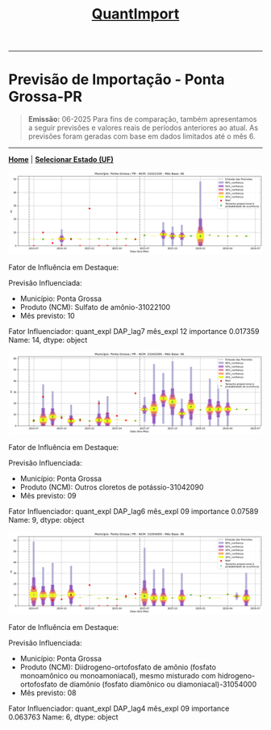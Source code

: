 <header>
    <h1><a href="https://quantimportbrazil.github.io/Sobre/">QuantImport</a></h1>
</header>

---

# Previsão de Importação - Ponta Grossa-PR

> **Emissão:** 06-2025
> Para fins de comparação, também apresentamos a seguir previsões e valores reais de períodos anteriores ao atual.
> As previsões foram geradas com base em dados limitados até o mês 6.

---

**[Home](https://quantimportbrazil.github.io/Sobre/)** | **[Selecionar Estado (UF)](https://quantimportbrazil.github.io/Unidades_Federativas/)**


![Gráfico de Previsão](31022100.png)

Fator de Influência em Destaque:

Previsão Influenciada:
- Município: Ponta Grossa
- Produto (NCM): Sulfato de amônio-31022100 
- Mês previsto: 10

Fator Influenciador:
quant_expl    DAP_lag7
mês_expl            12
importance    0.017359
Name: 14, dtype: object







![Gráfico de Previsão](31042090.png)

Fator de Influência em Destaque:

Previsão Influenciada:
- Município: Ponta Grossa
- Produto (NCM): Outros cloretos de potássio-31042090 
- Mês previsto: 09

Fator Influenciador:
quant_expl    DAP_lag6
mês_expl            09
importance     0.07589
Name: 9, dtype: object







![Gráfico de Previsão](31054000.png)

Fator de Influência em Destaque:

Previsão Influenciada:
- Município: Ponta Grossa
- Produto (NCM): Diidrogeno-ortofosfato de amônio (fosfato monoamônico ou monoamoniacal), mesmo misturado com hidrogeno-ortofosfato de diamônio (fosfato diamônico ou diamoniacal)-31054000 
- Mês previsto: 08

Fator Influenciador:
quant_expl    DAP_lag4
mês_expl            09
importance    0.063763
Name: 6, dtype: object





